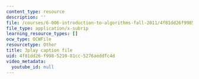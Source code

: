 ```yaml
---
content_type: resource
description: ''
file: /courses/6-006-introduction-to-algorithms-fall-2011/4f81dd26f998521081cc5276aeddfc4d_B7hVxCmfPtM.vtt
file_type: application/x-subrip
learning_resource_types: []
ocw_type: OCWFile
resourcetype: Other
title: 3play caption file
uid: 4f81dd26-f998-5210-81cc-5276aeddfc4d
video_metadata:
  youtube_id: null
---
```

